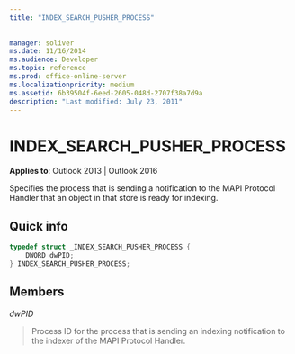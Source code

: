 ```yaml
---
title: "INDEX_SEARCH_PUSHER_PROCESS"
 
 
manager: soliver
ms.date: 11/16/2014
ms.audience: Developer
ms.topic: reference
ms.prod: office-online-server
ms.localizationpriority: medium
ms.assetid: 6b39504f-6eed-2605-048d-2707f38a7d9a
description: "Last modified: July 23, 2011"
---
```


# INDEX_SEARCH_PUSHER_PROCESS

  
  
**Applies to**: Outlook 2013 | Outlook 2016 
  
Specifies the process that is sending a notification to the MAPI Protocol Handler that an object in that store is ready for indexing.
  
## Quick info

```cpp
typedef struct _INDEX_SEARCH_PUSHER_PROCESS {  
    DWORD dwPID;  
} INDEX_SEARCH_PUSHER_PROCESS; 
```

## Members

 *dwPID* 
  
>  Process ID for the process that is sending an indexing notification to the indexer of the MAPI Protocol Handler. 
    

